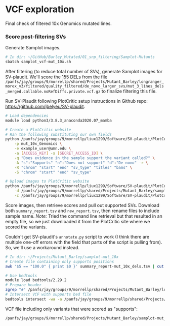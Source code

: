 # VCF exploration

Final check of filtered 10x Genomics mutated lines.

### Score post-filtering SVs

Generate Samplot images.

```bash
# In dir: ~/GitHub/Barley_Mutated/01_snp_filtering/Samplot-Mutants
sbatch samplot_vcf-mut_10x.sh
```

After filtering (to reduce total number of SVs), generate Samplot images for SV-plaudit. We'll score the 155 DELs from the file `/panfs/jay/groups/9/morrellp/shared/Projects/Mutant_Barley/longranger_morex_v3/filtered/quality_filtered/de_novo_larger_svs/mut_3_lines_dels_merged.callable.noRefDiffs.private.vcf.gz` to finalize filtering this file.

Run SV-Plaudit following PlotCritic setup instructions in Github repo: https://github.com/jbelyeu/SV-plaudit.

```bash
# Load dependencies
module load python3/3.8.3_anaconda2020.07_mamba

# Create a PlotCritic website
# Ran the following substituting our own fields
python /panfs/jay/groups/9/morrellp/liux1299/Software/SV-plaudit/PlotCritic/project_setup.py \
    -p mut_10x_Genomics \
    -e example_user@umn.edu \
    -a [ACCESS_KEY] -s [SECRET_ACCESS_ID] \
    -q "Does evidence in the sample support the variant called?" \
    -A "s":"Supports" "n":"Does not support" "d":"De novo" -r \
    -R "chrom" "start" "end" "sv_type" "titles" "bams" \
    -S "chrom" "start" "end" "sv_type"

# Upload images to PlotCritic website
python /panfs/jay/groups/9/morrellp/liux1299/Software/SV-plaudit/PlotCritic/upload.py \
    -d /panfs/jay/groups/9/morrellp/shared/Projects/Mutant_Barley/samplot-mut_10x/DEL \
    -c /panfs/jay/groups/9/morrellp/liux1299/Software/SV-plaudit/PlotCritic/config.json
```

Score images, then retrieve scores and pull out supported SVs. Download both `summary_report.tsv` and `raw_report.tsv`, then rename files to include sample name. *Note:* Tried the command line retrieval but that resulted in an empty file, so we just downloaded it from the PlotCritic site where we scored the variants.

Couldn't get SV-plaudit's `annotate.py` script to work (I think there are multiple one-off errors with the field that parts of the script is pulling from). So, we'll use a workaround instead.

```bash
# In dir: ~/Projects/Mutant_Barley/samplot-mut_10x
# Create file containing only supports positions
awk '$5 == "100.0" { print $0 }' summary_report-mut_10x_dels.tsv | cut -f 1-3 | sort -k1,1 -k2,2n > mut_10x_dels.supports.bed

# Use bedtools
module load bedtools/2.29.2
# Prepare header
zgrep "#" /panfs/jay/groups/9/morrellp/shared/Projects/Mutant_Barley/longranger_morex_v3/filtered/quality_filtered/de_novo_larger_svs/mut_3_lines_dels_merged.callable.noRefDiffs.private.vcf.gz > mut_10x_dels.callable.noRefDiffs.private.supports.vcf
# Intersect VCF with supports bed file
bedtools intersect -wa -a /panfs/jay/groups/9/morrellp/shared/Projects/Mutant_Barley/longranger_morex_v3/filtered/quality_filtered/de_novo_larger_svs/mut_3_lines_dels_merged.callable.noRefDiffs.private.vcf.gz -b mut_10x_dels.supports.bed | sort -uV -k1,1 -k2,2n >> mut_10x_dels.callable.noRefDiffs.private.supports.vcf
```

VCF file including only variants that were scored as "supports":

```bash
/panfs/jay/groups/9/morrellp/shared/Projects/Mutant_Barley/samplot-mut_10x/mut_10x_dels.callable.noRefDiffs.private.supports.vcf
```
